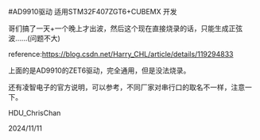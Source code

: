 #AD9910驱动 适用STM32F407ZGT6+CUBEMX 开发

哥们搞了一天+一个晚上才出波，然后这个现在直接烧录的话，只能生成正弦波......(问题不大)

reference:https://blog.csdn.net/Harry_CHL/article/details/119294833

上面的是AD9910的ZET6驱动，完全通用，但是没法烧录。

还有凌智电子的官方说明，可以参考，不同厂家对串行口的取名不一样，注意一下。

HDU_ChrisChan

2024/11/11

